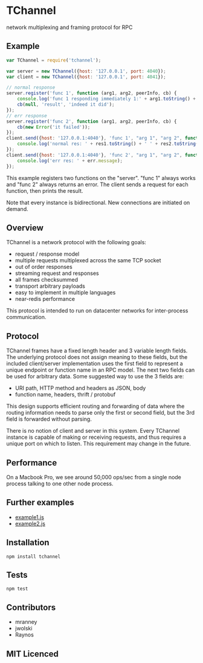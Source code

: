 # TChannel

network multiplexing and framing protocol for RPC

## Example

```js
var TChannel = require('tchannel');

var server = new TChannel({host: '127.0.0.1', port: 4040});
var client = new TChannel({host: '127.0.0.1', port: 4041});

// normal response
server.register('func 1', function (arg1, arg2, peerInfo, cb) {
    console.log('func 1 responding immediately 1:' + arg1.toString() + ' 2:' + arg2.toString());
    cb(null, 'result', 'indeed it did');
});
// err response
server.register('func 2', function (arg1, arg2, peerInfo, cb) {
    cb(new Error('it failed'));
});
client.send({host: '127.0.0.1:4040'}, 'func 1', "arg 1", "arg 2", function (err, res1, res2) {
    console.log('normal res: ' + res1.toString() + ' ' + res2.toString());
});
client.send({host: '127.0.0.1:4040'}, 'func 2', "arg 1", "arg 2", function (err, res1, res2) {
    console.log('err res: ' + err.message);
});
```

This example registers two functions on the "server". "func 1" always works and "func 2" always 
returns an error. The client sends a request for each function, then prints the result.

Note that every instance is bidirectional. New connections are initiated on demand.

## Overview

TChannel is a network protocol with the following goals:

 * request / response model
 * multiple requests multiplexed across the same TCP socket
 * out of order responses
 * streaming request and responses
 * all frames checksummed
 * transport arbitrary payloads
 * easy to implement in multiple languages
 * near-redis performance

This protocol is intended to run on datacenter networks for inter-process communication.

## Protocol

TChannel frames have a fixed length header and 3 variable length fields. The underlying protocol
does not assign meaning to these fields, but the included client/server implementation uses
the first field to represent a unique endpoint or function name in an RPC model.
The next two fields can be used for arbitrary data. Some suggested way to use the 3 fields are:

* URI path, HTTP method and headers as JSON, body
* function name, headers, thrift / protobuf

This design supports efficient routing and forwarding of data where the routing information needs
to parse only the first or second field, but the 3rd field is forwarded without parsing.

There is no notion of client and server in this system. Every TChannel instance is capable of 
making or receiving requests, and thus requires a unique port on which to listen. This requirement may
change in the future.

## Performance

On a Macbook Pro, we see around 50,000 ops/sec from a single node process talking to one other node
process.

## Further examples

 - [example1.js](example1.js)
 - [example2.js](example2.js)

## Installation

`npm install tchannel`

## Tests

`npm test`

## Contributors

 - mranney
 - jwolski
 - Raynos

## MIT Licenced

